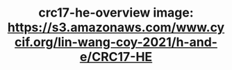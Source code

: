 ---
title: "crc17-he-overview
image: https://s3.amazonaws.com/www.cycif.org/lin-wang-coy-2021/h-and-e/CRC17-HE"
layout: osd-exhibit
paper: config-HTA-CRCATLAS-1
figure: crc17-he-overview
---